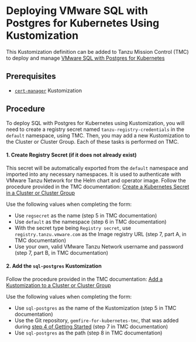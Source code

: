 # Deploying VMware SQL with Postgres for Kubernetes Using Kustomization
This Kustomization definition can be added to Tanzu Mission Control (TMC) to deploy and manage [VMware SQL with Postgres for Kubernetes](https://docs.vmware.com/en/VMware-SQL-with-Postgres-for-Kubernetes/2.3/vmware-postgres-k8s/GUID-index.html)

## Prerequisites
* [`cert-manager`](../cert-manager/README.md) Kustomization

## Procedure
To deploy SQL with Postgres for Kubernetes using Kustomization, you will need to create a registry secret named `tanzu-registry-credentials` in the `default` namespace, using TMC. Then, you may add a new Kustomization to the Cluster or Cluster Group. Each of these tasks is performed on TMC.

#### 1. Create Registry Secret (if it does not already exist)
This secret will be automatically exported from the `default` namespace and imported into any necessary namespaces. It is used to authenticate with VMware Tanzu Network for the Helm chart and operator image. Follow the procedure provided in the TMC documentation: [Create a Kubernetes Secret in a Cluster or Cluster Group](https://docs.vmware.com/en/VMware-Tanzu-Mission-Control/services/tanzumc-using/GUID-BBE2404D-C2EE-41C7-B639-C0322783A74D.html)

Use the following values when completing the form:
* Use `regsecret` as the name (step 5 in TMC documentation)
* Use `default` as the namespace (step 6 in TMC documentation)
* With the secret type being `Registry secret`, use `registry.tanzu.vmware.com` as the Image registry URL (step 7, part A, in TMC documentation)
* Use your own, valid VMware Tanzu Network username and password (step 7, part B, in TMC documentation)

#### 2. Add the `sql-postgres` Kustomization
Follow the procedure provided in the TMC documentation: [Add a Kustomization to a Cluster or Cluster Group
](https://docs.vmware.com/en/VMware-Tanzu-Mission-Control/services/tanzumc-using/GUID-99916A6D-5DAF-4A26-88C7-28662F847F2F.html)

Use the following values when completing the form:
* Use `sql-postgres` as the name of the Kustomization (step 5 in TMC documentation)
* Use the Git repository, `gemfire-for-kubernetes-tmc`, that was added during [step 4 of Getting Started](../README.md#4-add-a-git-repository) (step 7 in TMC documentation)
* Use `sql-postgres` as the path (step 8 in TMC documentation)
